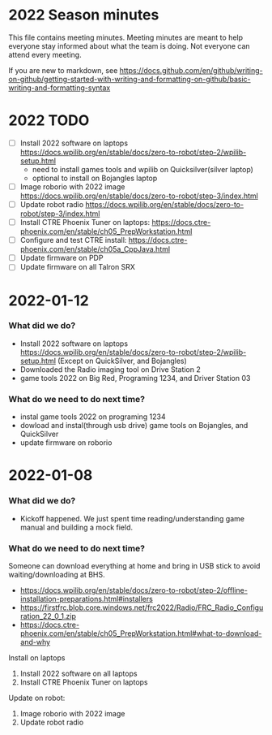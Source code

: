 # 2022 Season minutes

This file contains meeting minutes.  Meeting minutes are meant to help everyone stay informed about what the team is doing. Not everyone can attend every meeting.

If you are new to markdown, see https://docs.github.com/en/github/writing-on-github/getting-started-with-writing-and-formatting-on-github/basic-writing-and-formatting-syntax

# 2022 TODO
- [ ] Install 2022 software on laptops https://docs.wpilib.org/en/stable/docs/zero-to-robot/step-2/wpilib-setup.html
  - need to install games tools and wpilib on Quicksilver(silver laptop)
  - optional to install on Bojangles laptop
- [ ] Image roborio with 2022 image https://docs.wpilib.org/en/stable/docs/zero-to-robot/step-3/index.html
- [ ] Update robot radio https://docs.wpilib.org/en/stable/docs/zero-to-robot/step-3/index.html
- [ ] Install CTRE Phoenix Tuner on laptops: https://docs.ctre-phoenix.com/en/stable/ch05_PrepWorkstation.html
- [ ] Configure and test CTRE install: https://docs.ctre-phoenix.com/en/stable/ch05a_CppJava.html
- [ ] Update firmware on PDP
- [ ] Update firmware on all Talron SRX

# 2022-01-12
### What did we do?
- Install 2022 software on laptops https://docs.wpilib.org/en/stable/docs/zero-to-robot/step-2/wpilib-setup.html (Except on QuickSilver, and Bojangles)
- Downloaded the Radio imaging tool on Drive Station 2
- game tools 2022 on Big Red, Programing 1234, and Driver Station 03
### What do we need to do next time?
- instal game tools 2022 on programing 1234
- dowload and instal(through usb drive) game tools on Bojangles, and QuickSilver
- update firmware on roborio
# 2022-01-08
### What did we do?
- Kickoff happened.  We just spent time reading/understanding game manual and building a mock field.

### What do we need to do next time?
Someone can download everything at home and bring in USB stick to avoid waiting/downloading at BHS.
- https://docs.wpilib.org/en/stable/docs/zero-to-robot/step-2/offline-installation-preparations.html#installers
- https://firstfrc.blob.core.windows.net/frc2022/Radio/FRC_Radio_Configuration_22_0_1.zip
- https://docs.ctre-phoenix.com/en/stable/ch05_PrepWorkstation.html#what-to-download-and-why

Install on laptops
1. Install 2022 software on all laptops
1. Install CTRE Phoenix Tuner on laptops

Update on robot:
1. Image roborio with 2022 image
1. Update robot radio




